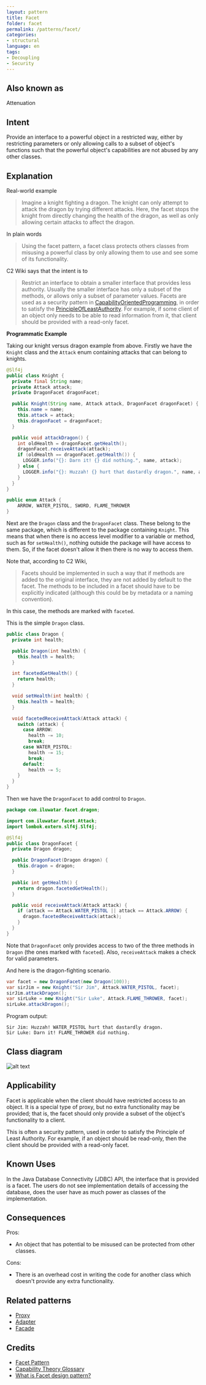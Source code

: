 ```yaml
--- 
layout: pattern
title: Facet
folder: facet
permalink: /patterns/facet/
categories:
- structural
language: en
tags:
- Decoupling
- Security
---
```


## Also known as

Attenuation

## Intent

Provide an interface to a powerful object in a restricted way, either by restricting parameters 
or only allowing calls to a subset of object's functions such that the powerful object's 
capabilities are not abused by any other classes.

## Explanation

Real-world example

> Imagine a knight fighting a dragon. The knight can only attempt to attack the dragon by trying
> different attacks. Here, the facet stops the knight from directly changing the health of the 
> dragon, as well as only allowing certain attacks to affect the dragon.

In plain words

> Using the facet pattern, a facet class protects others classes from misusing a powerful class by
> only allowing them to use and see some of its functionality.

C2 Wiki says that the intent is to

> Restrict an interface to obtain a smaller interface that provides less authority. Usually
> the smaller interface has only a subset of the methods, or allows only a subset of parameter 
> values. Facets are used as a security pattern in [CapabilityOrientedProgramming](https://wiki.c2.com/?CapabilityOrientedProgramming), 
> in order to satisfy the [PrincipleOfLeastAuthority](https://wiki.c2.com/?PrincipleOfLeastAuthority). 
> For example, if some client of an object only needs to be able to read information from it, that client should be 
> provided with a read-only facet.

**Programmatic Example**

Taking our knight versus dragon example from above. Firstly we have the `Knight` class and the 
`Attack` enum containing attacks that can belong to knights.

```java
@Slf4j
public class Knight {
  private final String name;
  private Attack attack;
  private DragonFacet dragonFacet;

  public Knight(String name, Attack attack, DragonFacet dragonFacet) {
    this.name = name;
    this.attack = attack;
    this.dragonFacet = dragonFacet;
  }

  public void attackDragon() {
    int oldHealth = dragonFacet.getHealth();
    dragonFacet.receiveAttack(attack);
    if (oldHealth == dragonFacet.getHealth()) {
      LOGGER.info("{}: Darn it! {} did nothing.", name, attack);
    } else {
      LOGGER.info("{}: Huzzah! {} hurt that dastardly dragon.", name, attack);
    }
  }
}

public enum Attack {
    ARROW, WATER_PISTOL, SWORD, FLAME_THROWER
}
```

Next are the `Dragon` class and the `DragonFacet` class. These belong to the same package, which is
different to the package containing `Knight`. This means that when there is no access level modifier to a variable or method, such as for `setHealth()`, nothing outside the package will have access to them. So, if the facet doesn't allow it then there is no way to access them.

Note that, according to C2 Wiki, 

> Facets should be implemented in such a way that if methods are added to the original interface, 
> they are not added by default to the facet. The methods to be included in a facet should have to 
> be explicitly indicated (although this could be by metadata or a naming convention). 

In this case, the methods are marked with `faceted`.

This is the simple `Dragon` class.

```java
public class Dragon {
  private int health;

  public Dragon(int health) {
    this.health = health;
  }

  int facetedGetHealth() {
    return health;
  }

  void setHealth(int health) {
    this.health = health;
  }

  void facetedReceiveAttack(Attack attack) {
    switch (attack) {
      case ARROW:
        health -= 10;
        break;
      case WATER_PISTOL:
        health -= 15;
        break;
      default:
        health -= 5;
    }
  }
}
```

Then we have the `DragonFacet` to add control to `Dragon`.

```java
package com.iluwatar.facet.dragon;

import com.iluwatar.facet.Attack;
import lombok.extern.slf4j.Slf4j;

@Slf4j
public class DragonFacet {
  private Dragon dragon;

  public DragonFacet(Dragon dragon) {
    this.dragon = dragon;
  }

  public int getHealth() {
    return dragon.facetedGetHealth();
  }

  public void receiveAttack(Attack attack) {
    if (attack == Attack.WATER_PISTOL || attack == Attack.ARROW) {
      dragon.facetedReceiveAttack(attack);
    }
  }
}

```

Note that `DragonFacet` only provides access to two of the three methods in `Dragon` 
(the ones marked with `faceted`). Also, `receiveAttack` makes a check for valid parameters.

And here is the dragon-fighting scenario.

```java
var facet = new DragonFacet(new Dragon(100));
var sirJim = new Knight("Sir Jim", Attack.WATER_PISTOL, facet);
sirJim.attackDragon();
var sirLuke = new Knight("Sir Luke", Attack.FLAME_THROWER, facet);
sirLuke.attackDragon();
```

Program output:

```
Sir Jim: Huzzah! WATER_PISTOL hurt that dastardly dragon.
Sir Luke: Darn it! FLAME_THROWER did nothing.
```

## Class diagram

![alt text](./etc/facet.urm.png "Facet pattern class diagram")

## Applicability

Facet is applicable when the client should have restricted access to an object. It is
a special type of proxy, but no extra functionality may be provided; that is, the facet
should only provide a subset of the object's functionality to a client.

This is often a security pattern, used in order to satisfy the Principle of Least 
Authority. For example, if an object should be read-only, then the client should 
be provided with a read-only facet.

## Known Uses

In the Java Database Connectivity (JDBC) API, the interface that is provided is 
a facet. The users do not see implementation details of accessing the database,
does the user have as much power as classes of the implementation.

## Consequences

Pros:

- An object that has potential to be misused can be protected from other classes.

Cons:

- There is an overhead cost in writing the code for another class which
doesn't provide any extra functionality.

## Related patterns

* [Proxy](https://java-design-patterns.com/patterns/proxy/)
* [Adapter](https://java-design-patterns.com/patterns/adapter/)
* [Facade](https://java-design-patterns.com/patterns/facade/)

## Credits

* [Facet Pattern](http://wiki.c2.com/?FacetPattern)
* [Capability Theory Glossary](http://www.cap-lore.com/CapTheory/Glossary.html)
* [What is Facet design pattern?](https://stackoverflow.com/questions/30164108/what-is-facet-design-pattern)
